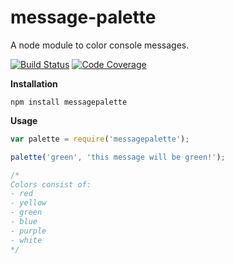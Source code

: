 # message-palette
A node module to color console messages.

[![Build Status](https://travis-ci.org/talonbragg/message-palette.svg?branch=master)](https://travis-ci.org/talonbragg/message-palette)
<a href="https://codecov.io/gh/talonbragg/message-palette"><img src="https://codecov.io/gh/talonbragg/message-palette/branch/master/graph/badge.svg" alt="Code Coverage"></a>

**Installation**

`npm install messagepalette`

**Usage**

```javascript
var palette = require('messagepalette');

palette('green', 'this message will be green!');

/*
Colors consist of:
- red
- yellow
- green
- blue
- purple
- white
*/
```
